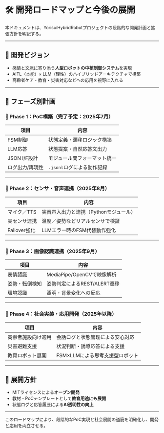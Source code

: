 # 🛠️ 開発ロードマップと今後の展開

本ドキュメントは、YorisoiHybridRobotプロジェクトの段階的な開発計画と拡張方針を明記する。

---

## 🎯 開発ビジョン

- 感情と文脈に寄り添う**人型ロボットの中核制御システム**を実現
- AITL（本能）× LLM（理性）のハイブリッドアーキテクチャで構築
- 高齢者ケア・教育・災害対応などへの応用を視野に入れる

---

## 📆 フェーズ別計画

### 🔹 Phase 1：PoC構築（完了予定：2025年7月）

| 項目               | 内容                              |
|--------------------|-----------------------------------|
| FSM制御            | 状態定義・遷移ロジック構築         |
| LLM応答            | 状態提案・自然応答文出力          |
| JSON I/F設計       | モジュール間フォーマット統一       |
| ログ出力/再現性    | `.jsonl`ログによる動作記録         |

---

### 🔹 Phase 2：センサ・音声連携（2025年8月）

| 項目               | 内容                              |
|--------------------|-----------------------------------|
| マイク／TTS         | 実音声入出力と連携（Pythonモジュール）|
| 実センサ連携        | 温度／姿勢などリアルセンサで検証   |
| Failover強化       | LLMエラー時のFSM代替動作強化       |

---

### 🔹 Phase 3：画像認識連携（2025年9月）

| 項目               | 内容                              |
|--------------------|-----------------------------------|
| 表情認識            | MediaPipe/OpenCVで映像解析        |
| 姿勢・転倒検知      | 姿勢判定によるREST/ALERT遷移      |
| 環境認識            | 照明・背景変化への反応             |

---

### 🔹 Phase 4：社会実装・応用開発（2025年以降）

| 項目               | 内容                              |
|--------------------|-----------------------------------|
| 高齢者施設向け適用 | 会話ログと状態管理による安心対応   |
| 災害避難支援       | 状況判断・誘導応答による支援       |
| 教育ロボット展開   | FSM×LLMによる思考支援型ロボット    |

---

## 🧭 展開方針

- MITライセンスによる**オープン開発**
- 教材・PoCテンプレートとして**教育用途にも展開**
- 状態ログと応答履歴による**AI透明性の向上**

---

このロードマップにより、段階的なPoC実現と社会展開の道筋を明確化し、開発と応用を両立させる。
